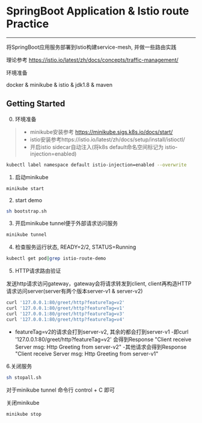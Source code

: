# SpringBoot Application & Istio route Practice
---------------
将SpringBoot应用服务部署到Istio构建service-mesh, 并做一些路由实践

理论参考 https://istio.io/latest/zh/docs/concepts/traffic-management/

环境准备

docker & minikube & istio & jdk1.8 & maven

Getting Started
---------------
0. 环境准备
> * minikube安装参考 https://minikube.sigs.k8s.io/docs/start/
> * istio安装参考https://istio.io/latest/zh/docs/setup/install/istioctl/
> * 开启istio sidecar自动注入(将k8s default命名空间标记为 istio-injection=enabled)
```sh
kubectl label namespace default istio-injection=enabled --overwrite
```

1. 启动minikube
```sh
minikube start
```

2. start demo
```sh
sh bootstrap.sh
```

3. 开启minikube tunnel便于外部请求访问服务
```sh
minikube tunnel
```

4. 检查服务运行状态, READY=2/2, STATUS=Running
```sh
kubectl get pod|grep istio-route-demo
```

5. HTTP请求路由验证

发送http请求访问gateway，gateway会将请求转发到client, client再构造HTTP请求访问server(server有两个版本server-v1 & server-v2)

```sh
curl '127.0.0.1:80/greet/http?featureTag=v2'
curl '127.0.0.1:80/greet/http?featureTag=v1'
curl '127.0.0.1:80/greet/http?featureTag=v3'
curl '127.0.0.1:80/greet/http?featureTag=v4'
```
- featureTag=v2的请求会打到server-v2, 其余的都会打到server-v1
-即curl '127.0.0.1:80/greet/http?featureTag=v2' 会得到Response "Client receive Server msg: Http Greeting from server-v2"
-其他请求会得到Response "Client receive Server msg: Http Greeting from server-v1"

6.关闭服务
```sh
sh stopall.sh
```

对于minikube tunnel 命令行 control + C 即可

关闭minikube

```sh
minikube stop
```